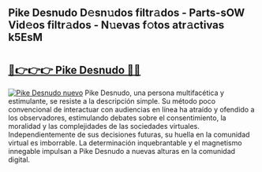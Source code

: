 ## Pike Desnudo D𝚎sn𝚞dos filtr𝚊dos - Parts-sOW Vid𝚎os filtr𝚊dos - N𝚞evas f𝚘tos atr𝚊ctivas k5EsM

# <h2><a href="http://mbbtsn.tromn.icu/?c=Pike+Desnudo">🔗👉👉👉 Pike Desnudo 🔗🔗</a></h2>

[![Pike Desnudo nuevo](https://i.imgur.com/pEAQMta.gif)](http://mbbtsn.tromn.icu/?c=Pike+Desnudo)
Pike Desnudo, una persona multifacética y estimulante, se resiste a la descripción simple. Su método poco convencional de interactuar con audiencias en línea ha atraído y ofendido a los observadores, estimulando debates sobre el consentimiento, la moralidad y las complejidades de las sociedades virtuales. Independientemente de sus decisiones futuras, su huella en la comunidad virtual es imborrable. La determinación inquebrantable y el magnetismo innegable impulsan a Pike Desnudo a nuevas alturas en la comunidad digital.
